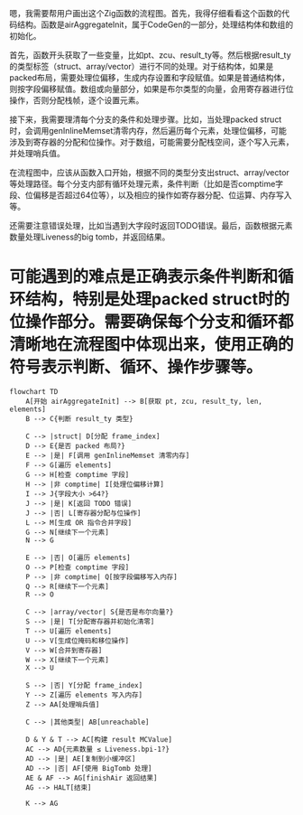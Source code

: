 嗯，我需要帮用户画出这个Zig函数的流程图。首先，我得仔细看看这个函数的代码结构。函数是airAggregateInit，属于CodeGen的一部分，处理结构体和数组的初始化。

首先，函数开头获取了一些变量，比如pt、zcu、result_ty等。然后根据result_ty的类型标签（struct、array/vector）进行不同的处理。对于结构体，如果是packed布局，需要处理位偏移，生成内存设置和字段赋值。如果是普通结构体，则按字段偏移赋值。数组或向量部分，如果是布尔类型的向量，会用寄存器进行位操作，否则分配栈帧，逐个设置元素。

接下来，我需要理清每个分支的条件和处理步骤。比如，当处理packed struct时，会调用genInlineMemset清零内存，然后遍历每个元素，处理位偏移，可能涉及到寄存器的分配和位操作。对于数组，可能需要分配栈空间，逐个写入元素，并处理哨兵值。

在流程图中，应该从函数入口开始，根据不同的类型分支出struct、array/vector等处理路径。每个分支内部有循环处理元素，条件判断（比如是否comptime字段、位偏移是否超过64位等），以及相应的操作如寄存器分配、位运算、内存写入等。

还需要注意错误处理，比如当遇到大字段时返回TODO错误。最后，函数根据元素数量处理Liveness的big tomb，并返回结果。

可能遇到的难点是正确表示条件判断和循环结构，特别是处理packed struct时的位操作部分。需要确保每个分支和循环都清晰地在流程图中体现出来，使用正确的符号表示判断、循环、操作步骤等。
================================================
```mermaid
flowchart TD
    A[开始 airAggregateInit] --> B[获取 pt, zcu, result_ty, len, elements]
    B --> C{判断 result_ty 类型}
    
    C --> |struct| D[分配 frame_index]
    D --> E{是否 packed 布局?}
    E --> |是| F[调用 genInlineMemset 清零内存]
    F --> G[遍历 elements]
    G --> H[检查 comptime 字段]
    H --> |非 comptime| I[处理位偏移计算]
    I --> J{字段大小 >64?}
    J --> |是| K[返回 TODO 错误]
    J --> |否| L[寄存器分配与位操作]
    L --> M[生成 OR 指令合并字段]
    G --> N[继续下一个元素]
    N --> G
    
    E --> |否| O[遍历 elements]
    O --> P[检查 comptime 字段]
    P --> |非 comptime| Q[按字段偏移写入内存]
    Q --> R[继续下一个元素]
    R --> O
    
    C --> |array/vector| S{是否是布尔向量?}
    S --> |是| T[分配寄存器并初始化清零]
    T --> U[遍历 elements]
    U --> V[生成位掩码和移位操作]
    V --> W[合并到寄存器]
    W --> X[继续下一个元素]
    X --> U
    
    S --> |否| Y[分配 frame_index]
    Y --> Z[遍历 elements 写入内存]
    Z --> AA[处理哨兵值]
    
    C --> |其他类型| AB[unreachable]
    
    D & Y & T --> AC[构建 result MCValue]
    AC --> AD{元素数量 ≤ Liveness.bpi-1?}
    AD --> |是| AE[复制到小缓冲区]
    AD --> |否| AF[使用 BigTomb 处理]
    AE & AF --> AG[finishAir 返回结果]
    AG --> HALT[结束]
    
    K --> AG
```